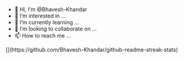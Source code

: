 - 👋 Hi, I’m @Bhavesh-Khandar
- 👀 I’m interested in ...
- 🌱 I’m currently learning ...
- 💞️ I’m looking to collaborate on ...
- 📫 How to reach me ...

<!---
Bhavesh-Khandar/Bhavesh-Khandar is a ✨ special ✨ repository because its `README.md` (this file) appears on your GitHub profile.
You can click the Preview link to take a look at your changes.
--->[](https://github.com/Bhavesh-Khandar/github-readme-streak-stats)
